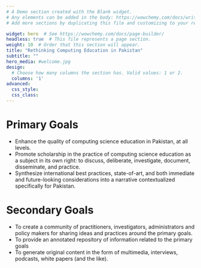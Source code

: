 ```yaml
---
# A Demo section created with the Blank widget.
# Any elements can be added in the body: https://wowchemy.com/docs/writing-markdown-latex/
# Add more sections by duplicating this file and customizing to your requirements.

widget: hero  # See https://wowchemy.com/docs/page-builder/
headless: true  # This file represents a page section.
weight: 10  # Order that this section will appear.
title: "Rethinking Computing Education in Pakistan"
subtitle: ""
hero_media: #welcome.jpg
design:
  # Choose how many columns the section has. Valid values: 1 or 2.
  columns: '1'
advanced:
  css_style:
  css_class:
---
```


# Primary Goals

- Enhance the quality of computing science education in Pakistan, at all levels.
- Promote scholarship in the practice of computing science education as a subject in its own right: to discuss, deliberate, investigate, document, disseminate, and practice.
- Synthesize international best practices, state-of-art,  and both immediate and future-looking considerations into a narrative contextualized specifically for Pakistan.

# Secondary Goals
- To create a community of practitioners, investigators, administrators and policy makers for sharing ideas and practices around the primary goals. 
- To provide an annotated repository of information related to the primary goals
- To generate original content in the form of multimedia, interviews, podcasts, white papers (and the like).